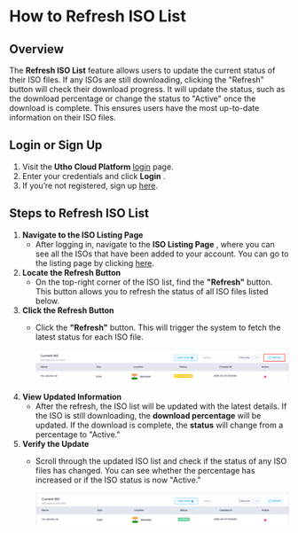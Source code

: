 # **How to Refresh ISO List**

## **Overview**

The **Refresh ISO List** feature allows users to update the current status of their ISO files. If any ISOs are still downloading, clicking the "Refresh" button will check their download progress. It will update the status, such as the download percentage or change the status to "Active" once the download is complete. This ensures users have the most up-to-date information on their ISO files.

## **Login or Sign Up**

1. Visit the **Utho Cloud Platform** [login](https://console.utho.com/login) page.
2. Enter your credentials and click  **Login** .
3. If you’re not registered, sign up [here](https://console.utho.com/signup).

## **Steps to Refresh ISO List**

1. **Navigate to the ISO Listing Page**
   * After logging in, navigate to the  **ISO Listing Page** , where you can see all the ISOs that have been added to your account. You can go to the listing page by clicking [here](https://console.utho.com "ISO Listing Page").
2. **Locate the Refresh Button**
   * On the top-right corner of the ISO list, find the **"Refresh"** button. This button allows you to refresh the status of all ISO files listed below.
3. **Click the Refresh Button**
   * Click the **"Refresh"** button. This will trigger the system to fetch the latest status for each ISO file.

     ![1744000518371](image/index/1744000518371.png)
4. **View Updated Information**
   * After the refresh, the ISO list will be updated with the latest details. If the ISO is still downloading, the **download percentage** will be updated. If the download is complete, the **status** will change from a percentage to "Active."
5. **Verify the Update**
   * Scroll through the updated ISO list and check if the status of any ISO files has changed. You can see whether the percentage has increased or if the ISO status is now "Active."

     ![1744000551678](image/index/1744000551678.png)
